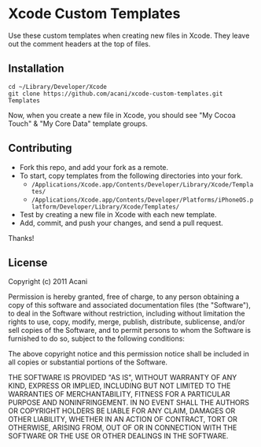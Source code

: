 Xcode Custom Templates
======================

Use these custom templates when creating new files in Xcode.
They leave out the comment headers at the top of files.


Installation
------------

    cd ~/Library/Developer/Xcode
    git clone https://github.com/acani/xcode-custom-templates.git Templates

Now, when you create a new file in Xcode, you should see "My Cocoa Touch" &
"My Core Data" template groups.


Contributing
------------

* Fork this repo, and add your fork as a remote.
* To start, copy templates from the following directories into your fork.
  * `/Applications/Xcode.app/Contents/Developer/Library/Xcode/Templates/`
  * `/Applications/Xcode.app/Contents/Developer/Platforms/iPhoneOS.platform/Developer/Library/Xcode/Templates/`
* Test by creating a new file in Xcode with each new template.
* Add, commit, and push your changes, and send a pull request.

Thanks!


License
-------

Copyright (c) 2011 Acani

Permission is hereby granted, free of charge, to any person obtaining
a copy of this software and associated documentation files (the
"Software"), to deal in the Software without restriction, including
without limitation the rights to use, copy, modify, merge, publish,
distribute, sublicense, and/or sell copies of the Software, and to
permit persons to whom the Software is furnished to do so, subject to
the following conditions:

The above copyright notice and this permission notice shall be
included in all copies or substantial portions of the Software.

THE SOFTWARE IS PROVIDED "AS IS", WITHOUT WARRANTY OF ANY KIND,
EXPRESS OR IMPLIED, INCLUDING BUT NOT LIMITED TO THE WARRANTIES OF
MERCHANTABILITY, FITNESS FOR A PARTICULAR PURPOSE AND
NONINFRINGEMENT. IN NO EVENT SHALL THE AUTHORS OR COPYRIGHT HOLDERS BE
LIABLE FOR ANY CLAIM, DAMAGES OR OTHER LIABILITY, WHETHER IN AN ACTION
OF CONTRACT, TORT OR OTHERWISE, ARISING FROM, OUT OF OR IN CONNECTION
WITH THE SOFTWARE OR THE USE OR OTHER DEALINGS IN THE SOFTWARE.
